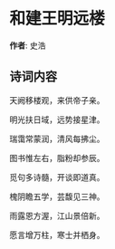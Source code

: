 # 和建王明远楼

**作者**: 史浩

## 诗词内容

天阙移楼观，来供帝子亲。

明光扶日域，远势接星津。

瑞霭常蒙润，清风每拂尘。

图书惟左右，脂粉却参辰。

觅句多诗髓，开谈即道真。

槐阴瞻五学，芸馥见三神。

雨露恩方渥，江山景倍新。

愿言增万柱，寒士并栖身。

